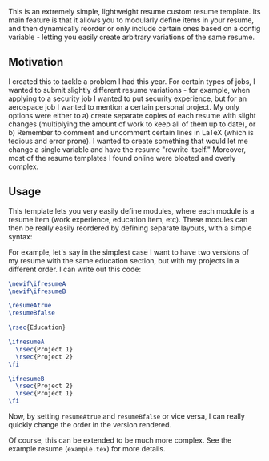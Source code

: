 This is an extremely simple, lightweight resume custom resume template. Its main feature is that it allows you to modularly define items in your resume, and then dynamically reorder or only include certain ones based on a config variable - letting you easily create arbitrary variations of the same resume.

## Motivation

I created this to tackle a problem I had this year. For certain types of jobs, I wanted to submit slightly different resume variations - for example, when applying to a security job I wanted to put security experience, but for an aerospace job I wanted to mention a certain personal project. My only options were either to a) create separate copies of each resume with slight changes (multiplying the amount of work to keep all of them up to date), or b) Remember to comment and uncomment certain lines in LaTeX (which is tedious and error prone). I wanted to create something that would let me change a single variable and have the resume "rewrite itself." Moreover, most of the resume templates I found online were bloated and overly complex.

## Usage

This template lets you very easily define modules, where each module is a resume item (work experience, education item, etc). These modules can then be really easily reordered by defining separate layouts, with a simple syntax:

For example, let's say in the simplest case I want to have two versions of my resume with the same education section, but with my projects in a different order. I can write out this code:

```latex
\newif\ifresumeA
\newif\ifresumeB

\resumeAtrue
\resumeBfalse

\rsec{Education}

\ifresumeA
  \rsec{Project 1}
  \rsec{Project 2}
\fi

\ifresumeB
  \rsec{Project 2}
  \rsec{Project 1}
\fi
```

Now, by setting ``resumeAtrue`` and ``resumeBfalse`` or vice versa, I can really quickly change the order in the version rendered.

Of course, this can be extended to be much more complex. See the example resume (``example.tex``) for more details.
